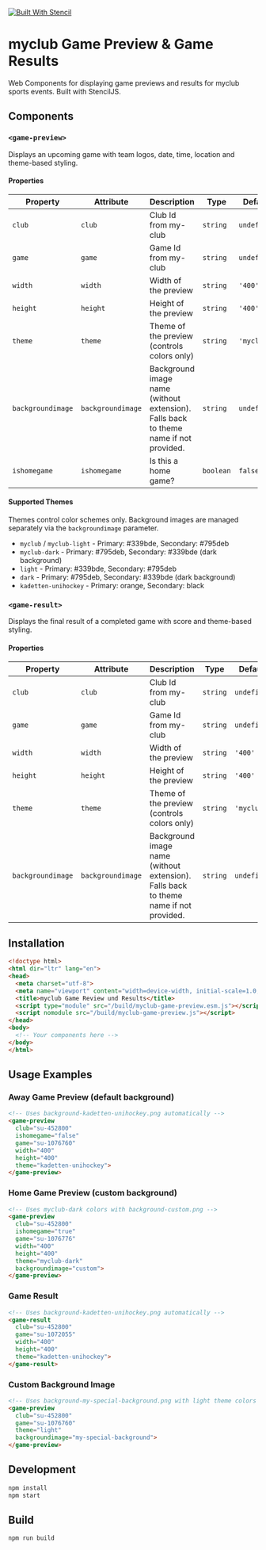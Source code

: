 [![Built With Stencil](https://img.shields.io/badge/-Built%20With%20Stencil-16161d.svg?logo=data%3Aimage%2Fsvg%2Bxml%3Bbase64%2CPD94bWwgdmVyc2lvbj0iMS4wIiBlbmNvZGluZz0idXRmLTgiPz4KPCEtLSBHZW5lcmF0b3I6IEFkb2JlIElsbHVzdHJhdG9yIDE5LjIuMSwgU1ZHIEV4cG9ydCBQbHVnLUluIC4gU1ZHIFZlcnNpb246IDYuMDAgQnVpbGQgMCkgIC0tPgo8c3ZnIHZlcnNpb249IjEuMSIgaWQ9IkxheWVyXzEiIHhtbG5zPSJodHRwOi8vd3d3LnczLm9yZy8yMDAwL3N2ZyIgeG1sbnM6eGxpbms9Imh0dHA6Ly93d3cudzMub3JnLzE5OTkveGxpbmsiIHg9IjBweCIgeT0iMHB4IgoJIHZpZXdCb3g9IjAgMCA1MTIgNTEyIiBzdHlsZT0iZW5hYmxlLWJhY2tncm91bmQ6bmV3IDAgMCA1MTIgNTEyOyIgeG1sOnNwYWNlPSJwcmVzZXJ2ZSI%2BCjxzdHlsZSB0eXBlPSJ0ZXh0L2NzcyI%2BCgkuc3Qwe2ZpbGw6I0ZGRkZGRjt9Cjwvc3R5bGU%2BCjxwYXRoIGNsYXNzPSJzdDAiIGQ9Ik00MjQuNywzNzMuOWMwLDM3LjYtNTUuMSw2OC42LTkyLjcsNjguNkgxODAuNGMtMzcuOSwwLTkyLjctMzAuNy05Mi43LTY4LjZ2LTMuNmgzMzYuOVYzNzMuOXoiLz4KPHBhdGggY2xhc3M9InN0MCIgZD0iTTQyNC43LDI5Mi4xSDE4MC40Yy0zNy42LDAtOTIuNy0zMS05Mi43LTY4LjZ2LTMuNkgzMzJjMzcuNiwwLDkyLjcsMzEsOTIuNyw2OC42VjI5Mi4xeiIvPgo8cGF0aCBjbGFzcz0ic3QwIiBkPSJNNDI0LjcsMTQxLjdIODcuN3YtMy42YzAtMzcuNiw1NC44LTY4LjYsOTIuNy02OC42SDMzMmMzNy45LDAsOTIuNywzMC43LDkyLjcsNjguNlYxNDEuN3oiLz4KPC9zdmc%2BCg%3D%3D&colorA=16161d&style=flat-square)](https://stenciljs.com)

# myclub Game Preview & Game Results

Web Components for displaying game previews and results for myclub sports events. Built with StencilJS.

## Components

### `<game-preview>`

Displays an upcoming game with team logos, date, time, location and theme-based styling.

#### Properties

| Property          | Attribute         | Description                                                                          | Type      | Default     |
| ----------------- | ----------------- | ------------------------------------------------------------------------------------ | --------- | ----------- |
| `club`            | `club`            | Club Id from my-club                                                                 | `string`  | `undefined` |
| `game`            | `game`            | Game Id from my-club                                                                 | `string`  | `undefined` |
| `width`           | `width`           | Width of the preview                                                                 | `string`  | `'400'`     |
| `height`          | `height`          | Height of the preview                                                                | `string`  | `'400'`     |
| `theme`           | `theme`           | Theme of the preview (controls colors only)                                          | `string`  | `'myclub'`  |
| `backgroundimage` | `backgroundimage` | Background image name (without extension). Falls back to theme name if not provided. | `string`  | `undefined` |
| `ishomegame`      | `ishomegame`      | Is this a home game?                                                                 | `boolean` | `false`     |

#### Supported Themes

Themes control color schemes only. Background images are managed separately via the `backgroundimage` parameter.

- `myclub` / `myclub-light` - Primary: #339bde, Secondary: #795deb
- `myclub-dark` - Primary: #795deb, Secondary: #339bde (dark background)
- `light` - Primary: #339bde, Secondary: #795deb
- `dark` - Primary: #795deb, Secondary: #339bde (dark background)
- `kadetten-unihockey` - Primary: orange, Secondary: black

### `<game-result>`

Displays the final result of a completed game with score and theme-based styling.

#### Properties

| Property          | Attribute         | Description                                                                          | Type     | Default     |
| ----------------- | ----------------- | ------------------------------------------------------------------------------------ | -------- | ----------- |
| `club`            | `club`            | Club Id from my-club                                                                 | `string` | `undefined` |
| `game`            | `game`            | Game Id from my-club                                                                 | `string` | `undefined` |
| `width`           | `width`           | Width of the preview                                                                 | `string` | `'400'`     |
| `height`          | `height`          | Height of the preview                                                                | `string` | `'400'`     |
| `theme`           | `theme`           | Theme of the preview (controls colors only)                                          | `string` | `'myclub'`  |
| `backgroundimage` | `backgroundimage` | Background image name (without extension). Falls back to theme name if not provided. | `string` | `undefined` |

## Installation

```html
<!doctype html>
<html dir="ltr" lang="en">
<head>
  <meta charset="utf-8">
  <meta name="viewport" content="width=device-width, initial-scale=1.0, minimum-scale=1.0, maximum-scale=5.0">
  <title>myclub Game Review und Results</title>
  <script type="module" src="/build/myclub-game-preview.esm.js"></script>
  <script nomodule src="/build/myclub-game-preview.js"></script>
</head>
<body>
  <!-- Your components here -->
</body>
</html>
```

## Usage Examples

### Away Game Preview (default background)
```html
<!-- Uses background-kadetten-unihockey.png automatically -->
<game-preview
  club="su-452800"
  ishomegame="false"
  game="su-1076760"
  width="400"
  height="400"
  theme="kadetten-unihockey">
</game-preview>
```

### Home Game Preview (custom background)
```html
<!-- Uses myclub-dark colors with background-custom.png -->
<game-preview
  club="su-452800"
  ishomegame="true"
  game="su-1076776"
  width="400"
  height="400"
  theme="myclub-dark"
  backgroundimage="custom">
</game-preview>
```

### Game Result
```html
<!-- Uses background-kadetten-unihockey.png automatically -->
<game-result
  club="su-452800"
  game="su-1072055"
  width="400"
  height="400"
  theme="kadetten-unihockey">
</game-result>
```

### Custom Background Image
```html
<!-- Uses background-my-special-background.png with light theme colors -->
<game-preview
  club="su-452800"
  game="su-1076760"
  theme="light"
  backgroundimage="my-special-background">
</game-preview>
```

## Development

```bash
npm install
npm start
```

## Build

```bash
npm run build
```
